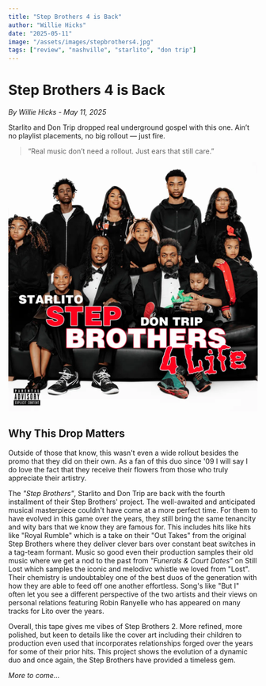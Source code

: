 ```yaml
---
title: "Step Brothers 4 is Back"
author: "Willie Hicks"
date: "2025-05-11"
image: "/assets/images/stepbrothers4.jpg"
tags: ["review", "nashville", "starlito", "don trip"]
---
```

# Step Brothers 4 is Back  
*By Willie Hicks - May 11, 2025*

Starlito and Don Trip dropped real underground gospel with this one. Ain’t no playlist placements, no big rollout — just fire.

> “Real music don’t need a rollout. Just ears that still care.”

![Cover Art](/assets/images/stepbrothers4.jpg)

## Why This Drop Matters

Outside of those that know, this wasn't even a wide rollout besides the promo that they did on their own. As a fan of this duo since '09 I will say I do love the fact that they receive their flowers from those who truly appreciate their artistry.  


The *"Step Brothers"*, Starlito and Don Trip are back with the fourth installment of their Step Brothers' project. The well-awaited and anticipated musical masterpiece couldn't have come at a more perfect time. For them to have evolved in this game over the years, they still bring the same tenancity and wity bars that we know they are famous for. 
This includes hits like hits like "Royal Rumble" which is a take on their "Out Takes" from the original Step Brothers where they deliver clever bars over constant beat switches in a tag-team formant. Music so good even their production samples their old music where we get a nod to the past from *"Funerals & Court Dates"* on Still Lost which samples the iconic and melodivc whistle we loved from "Lost". Their chemistry is undoubtabley one of the best duos of the generation with how they are able to feed off one another effortless. 
Song's like "But I" often let you see a different perspective of the two artists and their views on personal relations featuring Robin Ranyelle who has appeared on many tracks for Lito over the years.

Overall, this tape gives me vibes of Step Brothers 2. More refined, more polished, but keen to details like the cover art including their children to production even used that incorporates relationships forged over the years for some of their prior hits. This project shows the evolution of a dynamic duo and once again, the Step Brothers have provided a timeless gem.

*More to come...*
